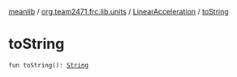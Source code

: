 [meanlib](../../index.md) / [org.team2471.frc.lib.units](../index.md) / [LinearAcceleration](index.md) / [toString](./to-string.md)

# toString

`fun toString(): `[`String`](https://kotlinlang.org/api/latest/jvm/stdlib/kotlin/-string/index.html)